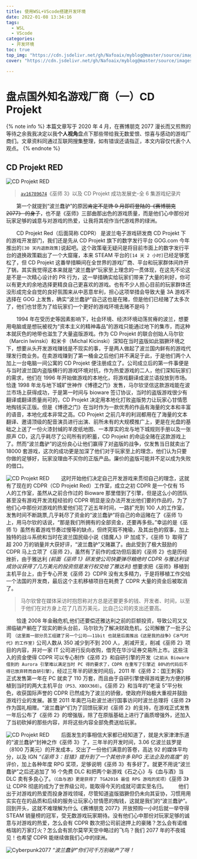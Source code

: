 ```yaml
---
title: 使用WSL+VScode搭建开发环境
date: 2022-01-08 13:34:16
tags:
  - WSL
  - VScode
categories:
  - 开发环境
toc: true
top_img: "https://cdn.jsdelivr.net/gh/Nafoaix/myblog@master/source/images/cover/default_cover.jpg"
cover: "https://cdn.jsdelivr.net/gh/Nafoaix/myblog@master/source/images/cover/realityisbroken.png"

---
```


# 盘点国外知名游戏厂商（一）CD Projekt

{% note info %}
本篇文章写于 2020 年 4 月，在赛博朋克 2077 漫长而又煎熬的等待之余我我决定以我**个人视角**盘点下那些带给我无数爱恨、惊喜与感动的游戏厂商们。文章资料同通过互联网搜集整理，如有错误还请指正，本文内容仅代表个人观点。
{% endnote %}

## CD Projekt RED

![CD Projekt RED](https://cdn.jsdelivr.net/gh/Nafoaix/pic-repo@master/well-known_game/CDPR.jpg)

> [`av16789674`](https://www.bilibili.com/video/av16789674/)《巫师 3》以及 CD Projekt 成功发展史-全 6 集游戏纪录片

&emsp;&emsp;第一个就提到“波兰蠢驴”的原因~~肯定不是馋 9 月即将登陆的《赛博朋克 2077》 的身子~~，也不是《巫师》三部曲那出色的游戏质量，而是他们心中那份对玩家足够的诚意与对游戏的热爱，让我将其视作当代游戏界的绿洲。

&emsp;&emsp;CD Projekt Red（后面简称 CDPR） 是波兰电子游戏研发商 CD Projekt 下的游戏开发部门，我们还是先从 CD Projekt 旗下的数字发行平台 GOG.com 今年推出的`[30 天内退款政策]`说起吧。这个政策毫无疑问是将目前市面上的数字发行平台的退换政策戳出了一个大窟窿，本来 STEAM 平台的`[14 天 2 小时]`已经足够宽松了，但 CD Projekt 这番举措瞬间在全世界的游戏厂商、平台和玩家群体间炸开了锅，其实我觉得这本来就是“波兰蠢驴”玩家至上理念的一贯体现，在这先不论这是不是一次精心设计的 PR 行为，这一举措确实给玩家们带来了大量的利好，你可以有更大的余地选择更精良自己更喜欢的游戏。也有不少人担心目前的玩家群体还没形成完全自觉的良好氛围来从中恶意牟利，担心这项举措会导致大量 3A 游戏不选择在 GOG 上发售，确实“波兰蠢驴”自己这也是在赌，但是他们已经赌了太多次了，他们也甘愿为了给玩家们一个更好的游戏环境去赌不是吗？

&emsp;&emsp;1994 年在受历史等因素影响下，社会环境、经济环境动荡贫瘠的波兰，想要用电脑或是想玩被视为“资本主义的精神毒品”的游戏只能通过地下的集市，而这种本就灰色的地带也滋生了大量盗版游戏。作为 CD Projekt 的联合创始人马尔钦（Marcin Iwinski）和米卡（Michal Kicinski）深知在当时盗版如此猖獗环境之下，想要从头开发游戏赚钱是不现实的事，于是两人做起了波兰国内鲜有的游戏代理发行商业务。在卖游戏赚到了第一桶金之后他们并不满足于此，于是他们两个人加上一台电脑一间公寓的 CD Projekt 便注册成立了。公司成立后的第一件事便是与当时波兰国内盗版横行的游戏环境对抗，作为热爱游戏的二人，他们深知玩家们的需求，他们在 1996 年开始做游戏的本地化，将游戏翻译成波兰语投放到市场。恰逢 1998 年龙与地下城旷世神作《博德之门》发售，马尔钦坚信这款游戏能在波兰市场上获得成功，于是第一时间与 bioware 签订协议，当时的盗版游戏很少有翻译或翻译质量尚可的，CD Projekt 决定用本地化打败盗版势力让玩家心甘情愿地掏钱买正版。但是《博德之门》在当时作为一款优秀的作品有海量的文本和丰富的语音，本地化成本非常之高。CD Projekt 之前几年的利润都用在了海量的文本翻译、邀请顶级的配音演员进行出演、前所未有的大规模推广上，更是在光盘的基础之上送了一份火漆封缄的羊皮纸地图、一本厚实的龙与地下城规则手册以及一张原声 CD，这几乎耗尽了公司所有的积蓄，CD Projekt 的命运全赌在这款游戏上了。然而“波兰蠢驴”的这份良心让他们赢得了对盗版的战争，仅发售当日就卖出了 18000 套游戏，这次的成功更是加深了他们对于玩家至上的理念，他们认为只要你做的足够好，玩家没理由不买你的正版产品。廉价的盗版可能并不足以成为失败的借口。

![CD Projekt RED](https://cdn.jsdelivr.net/gh/Nafoaix/pic-repo@master/well-known_game/CDPR.png)
&emsp;&emsp;这时开始他们决定自己开发游戏来贯彻自己的理念，这就有了现在的 CDPR（CD Projekt Red）工作室，成立之初 CDPR 是一个仅有 15 人的工作室，虽然从之前合作过的 Bioware 那里借到了引擎，但是这么小的团队甚至没有游戏开发流程经验的 CDPR 明显是没办法开发出他们要的作品的，为了他们心中那份对游戏的热爱他们花了近五年时间，一路扩充到 100 人的工作室，发售时间不断跳票,几乎耗尽了资金的“波兰蠢驴”将自己的命运赌在了《巫师 1》上，用马尔钦的话说，“那是我们所拥有的全部资金，还要再多些。”幸运的是《巫师 1》虽然有着游戏节奏过慢等的缺点，但终究瑕不掩瑜，及其出色的叙事，加上独特的战斗系统和当时在波兰国民级小说《猎魔人》IP 加成下，《巫师 1》取得了超 200 万的销量并大获好评，“波兰蠢驴”又赌赢了。由此受到了极大鼓励的 CDPR 马上立项了《巫师 2》，虽然有了前作的成功但后面的《巫师 2》也是历经挫折，由于雅达利 _(前面《巫师 1》研发使公司快要弹尽粮绝时 CDPR 与雅达利谈成协议获得了几万美元的投资但是发行权交给了雅达利)_ 想要求把《巫师》移植到主机平台上，由于专心开发《巫师 2》CDPR 没有太多精力，于是将移植工作交给一个法国的开发商，最后这个主机移植项目在耗费了 CDPR 大量的资金后被取消了。

> 马尔钦曾在媒体采访时抱怨称对方总是还要更多的钱、开发者、时间，以至于他们在对方身上花了几百万美元，比自己公司的支出还要高。

&emsp;&emsp;恰逢 2008 年金融危机,他们还要偿还雅达利之前的巨额投资，导致公司又又濒临破产躺在了现实的断头台前，马尔钦为了解决财政危机，公司解散了一批子公司 `（这里面一部分员工组建了另一个公司——11bit 也就是后面推出《这是我的战争》《冰气时代》的工作室)` 公司人数从 350 减少到不到 200 人，,削减开支，削减《巫师 2》项目的内容，并对一家 IT 公司进行反向收购，借壳在华沙证券交易所上市。这些注入的资金使得 CDPR 可以专心制作《巫师 2》和自研引擎的开发`（之前从 Bioware 借到的 Aurora 引擎难以满足当时 PC 得的要求了，CDPR 在重写了引擎近 80%的代码后不得已放弃转而自研引擎）`，经过三年半的研发时间后，2011 年《巫师 2：国王刺客》正式发售第一年在 PC 就卖了 110 万套，而且由于自研引擎使得游戏更为方便的移植到当时的两大主机平台`（PS3、XBOX360）`。《巫师 2》和当年的“老滚 5”平分秋色，收获国际声誉的 CDPR 已然成为了波兰的骄傲，使政府开始极大重视并鼓励游戏行业的发展。甚至 2011 年奥巴马赴波兰进行国事访问时波兰总理将《巫师 2》作为国礼相赠。“波兰蠢驴”们为了回馈玩家对《巫师 2》的支持，在游戏正式发售一年后公布了《巫师 2》的增强版，除了在原版基础上进行了画质增强外，还加入了当初砍掉的那些内容，并将这些内容全部免费送给玩家。

![CD Projekt RED](https://cdn.jsdelivr.net/gh/Nafoaix/pic-repo@master/well-known_game/CDPR2.png)
&emsp;&emsp;后面发生的事相信大家都已经知道了，就是大家津津乐道的“波兰蠢驴”封神之作《巫师 3》了，三年半的开发时间，3.06 亿波兰兹罗提（8100 万美元）的开发成本，交出了一份他们满意的答卷，高达 92 的媒体平均分，以及 IGN _“《巫师 3：狂猎》提升到了一个其他许多 RPG 无法企及的高度”_ 的评价，加上各种年度 RPG 奖项，足够说明《巫师 3》有多好了。就更不用说“波兰蠢驴”之后还追加了 16 个免费 DLC 和把两个新游戏《石之心》与《血与酒》当 DLC 卖有多良心了。`（《血与酒》更是获得了 TGA2016 最佳 RPG 游戏的奖项）`《巫师 3》让 CDPR 彻底的成为了世界级公司，能取得今天的成就可谓实至名归。
&emsp;&emsp;他们出于对游戏的热爱而投身游戏领域，尽管知道盗版猖獗但仍未向其妥协，习惯用用实实在在的品质和后续的服务让玩家心甘情愿的掏钱，这就是我们的“波兰蠢驴”。回到开头，这就不难理解为什么《赛博朋克 2077》开放预购一小时后就一举夺得 STEAM 销量榜的冠军，受无数游戏玩家期待。没有他们心中那份对玩家足够的诚意与对游戏的热爱，怎么会有 CDPR 数次把公司前途押上的豪赌？怎么会有诺维格瑞的万家灯火？怎么会有凯尔莫罕天空中略过的飞鸟？我们 2077 年的不夜城见！也希望 CDPR 能继续做我们心中的绿洲。

![Cyberpunk2077](https://cdn.jsdelivr.net/gh/Nafoaix/pic-repo@master/well-known_game/cyberpunk-2077.png)
_“波兰蠢驴”你们可千万别破产了呀！_
